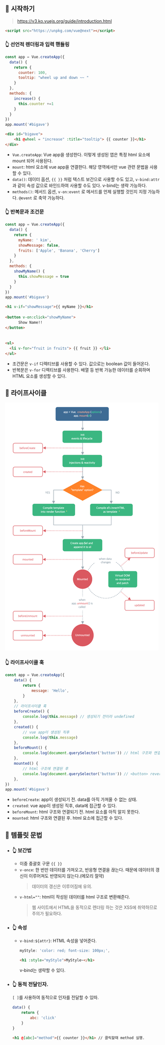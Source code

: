 
## 🧐 시작하기
> https://v3.ko.vuejs.org/guide/introduction.html

```html
<script src="https://unpkg.com/vue@next"></script>
```

### 👆 선언적 렌더링과 입력 핸들링

```js
const app = Vue.createApp({
  data() {
    return {
      counter: 100,
      tooltip: "wheel up and down ~~ "
    }
  },
  methods: {
    increase() {
      this.counter +=1
    }
  }
})
app.mount('#bigave')
```

```html
<div id="bigave">
    <h1 @wheel = "increase" :title="tooltip"> {{ counter }}</h1>
</div>
```

- `Vue.createApp`: Vue app을 생성한다. 이렇게 생성된 앱은 특정 html 요소에 mount 되어 사용된다.
- `mount`: html 요소에 vue app을 연결한다. 해당 영역에서만 vue 관련 문법을 사용할 수 있다.
- `data()`: 데이터 옵션, `{{ }}` 처럼 텍스트 보간으로 사용할 수도 있고, `v-bind:attr` 과 같이 속성 값으로 바인드하여 사용할 수도 있다. v-bind는 생략 가능하다.
- `methods()`: 메서드 옵션, `v-on:event` 로 메서드를 언제 실행할 것인지 지정 가능하다. `@event` 로 축약 가능하다.


### 👆 반복문과 조건문
```js
const app = Vue.createApp({
  data() {
    return {
      myName: ' kim',
      showMessage: false,
      fruits: ['Apple', 'Banana', 'Cherry']
    }
  },
  methods: {
    showMyName() {
      this.showMessage = true
    }
  }
})
app.mount('#bigave')
```

```html
<h1 v-if="showMessage">{{ myName }}</h1>

<button v-on:click="showMyName">
      Show Name!!
</button>


<ul>
  <li v-for="fruit in fruits"> {{ fruit }} </li>
</ul>
```
- 조건문은 `v-if` 디렉티브를 사용할 수 있다. 값으로는 boolean 값이 들어온다.
- 반복문은 `v-for` 디렉티브를 사용한다. 배열 등 반복 가능한 데이터를 순회하며 HTML 요소를 생성할 수 있다.

## 🧐 라이프사이클 
![img_2.png](img_2.png)
### 👆 라이프사이클 훅
```js
const app = Vue.createApp({
    data() {
        return {
            message: 'Hello',
        }
    },
    // 라이프사이클 훅
    beforeCreate() {
        console.log(this.message) // 생성되기 전이라 undefined
    },
    created() {
        // vue app이 생성된 직후
        console.log(this.message)
    },
    beforeMount() {
        console.log(document.querySelector('button')) // html 구조와 연결되기 전이라 null
    },
    mounted() {
        // html 구조에 연결된 후
        console.log(document.querySelector('button')) // <button> reverse </button>
    },
})
app.mount('#bigave')
```
- `beforeCreate`: app이 생성되기 전. data를 아직 가져올 수 없는 상태.
- `created`: vue app이 생성된 직후, data에 접근할 수 있다.
- `beforeMount`: html 구조와 연결되기 전. html 요소를 아직 알지 못한다.
- `mounted`: html 구조와 연결된 후. html 요소에 접근할 수 있다.


## 🧐 템플릿 문법
- ### 👆 보간법
    - 이중 중괄호 구문 `{{ }}`
    - `v-once`: 한 번만 데이터를 가져오고, 반응형 연결을 끊는다. 때문에 데이터의 갱신이 이루어져도 반영되지 않는다.(메모리 절약)
        > 데이터의 갱신은 이루어짐에 유의.
    - `v-html=""`: html이 작성된 데이터를 html 구조로 변환해준다.
        > 웹 사이트에서 HTML을 동적으로 렌더링 하는 것은 XSS에 취약하므로 주의가 필요하다.

- ### 👆 속성
    - `v-bind:${attr}`: HTML 속성을 넣어준다.
        ```js
        myStyle: 'color: red; font-size: 100px;',
        ```
        ```html
        <h1 :style="myStyle">MyStyle~</h1>
        ```
        v-bind는 생략할 수 있다.
    
- ### 👆 동적 전달인자.
    `[ ]`를 사용하여 동적으로 인자를 전달할 수 있따.
    ```js
    data() {
        return {
            abc: 'click'
        }
    }
    ```
    ```html
    <h1 @[abc]="method">{{ counter }}</h1> // 클릭할때 method 실행.
    ```
        

  